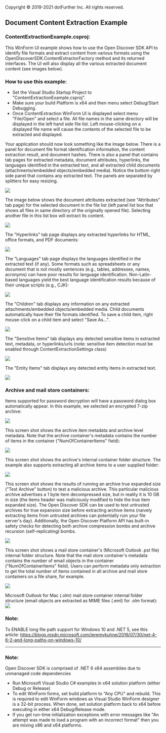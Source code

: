 Copyright © 2019-2021 dotFurther Inc. All rights reserved. 

## Document Content Extraction Example

### ContentExtractionExample.csproj:
This WinForm UI example shows how to use the Open Discover SDK API to identify file formats and extract content from various
formats using the OpenDiscoverSDK.ContentExtractorFactory method and its returned interfaces. The UI will also display all the
various extracted document content (see images below).


### How to use this example:

- Set the Visual Studio Startup Project to "ContentExtractionExample.csproj". 
- Make sure your build Platform is x64 and then menu select Debug/Start Debugging. 
- Once ContentExtraction WinForm UI is displayed select menu "File/Open" and select a file. All file names in the same directory will be displayed in the left hand side file list. Left mouse-clicking on a displayed file name will cause the contents of the selected file to be extracted and displayed.

Your application should now look something like the image below. There is a panel for document file format identification information, the content extraction result, and document hashes. There is also a panel that contains tab pages for extracted metadata, document attributes, hyperlinks, the languages identified in the extracted text, and all extracted child documents (attachments/embedded objects/embedded media). Notice the bottom right side panel that contains any extracted text. The panels are separated by splitters for easy resizing.


<img src="DocumentationImages/Image1.png">

The image below shows the document attributes extracted (see "Attributes" tab page) for the selected document in the file list (left panel list box that shows all files in same directory of the originally opened file). Selecting another file in this list box will extract its content.

<img src="DocumentationImages/Image2.png">


The "Hyperlinks" tab page displays any extracted hyperlinks for HTML, office formats, and PDF documents:

<img src="DocumentationImages/Image3.png">


The "Languages" tab page displays the languages identified in the extracted text (if any). Some formats such as spreadsheets or any document that is not mostly sentences (e.g., tables, addresses, names, acronyms) can have poor results for language identification. Non-Latin-based languages yield the best language identification results because of their unique scripts (e.g., CJK):

<img src="DocumentationImages/Image4.png">

The "Children" tab displays any information on any extracted attachments/embedded objects/embedded media. Child documents automatically have their file formats identified. To save a child item, right mouse-click on a child item and select "Save As...".

<img src="DocumentationImages/Image5.png">

The "Sensitive Items" tab displays any detected sensitive items in extracted text, metadata, or hyperlinks/urls (note: sensitive item detection must be enabled through ContentExtractionSettings class)

<img src="DocumentationImages/Image6.png">

The "Entity Items" tab displays any detected entity items in extracted text. 

<img src="DocumentationImages/Image7.png">

### Archive and mail store containers:

Items supported for password decryption will have a password dialog box automatically appear. In this example, we selected an encrypted 7-zip archive: 

<img src="DocumentationImages/Image8.png">

This screen shot shows the archive item metadata and archive level metadata. Note that the archive container's metadata contains the number
of items in the container ("NumOfContainerItems" field):

<img src="DocumentationImages/Image9.png">

This screen shot shows the archive's internal container folder structure. The example also supports extracting all archive items to a user supplied folder: 

<img src="DocumentationImages/Image10.png">

This screen shot shows the results of running an archive true expanded size ("Test Archive" button) to test a malicious archive. This particular malicious archive advertises a 1 byte item decompressed size, but in reality it is 10 GB in size (the items header was maliciously modified to hide the true item expanded size). The Open Discover SDK can be used to test untrusted archives for true expansion size before extracting archive items (naively extracting items from untrusted archives can potentially ruin your file server's day). Additionally, the Open Discover Platform API has built-in safety checks for detecting both archive compression bombs and archive recursion (self-replicating) bombs.

<img src="DocumentationImages/Image10b.png">

This screen shot shows a mail store container's (Microsoft Outlook .pst file) internal folder structure. Note that the mail store container's metadata contains the number
of email objects in the container ("NumOfContainerItems" field). Users can perform metadata only extraction to get the total number of items contained in all archive and mail store containers on a file share, for example. 

<img src="DocumentationImages/Image11.png">

Microsoft Outlook for Mac (.olm) mail store container internal folder structure (email objects are extracted as MIME files (.eml) for .olm format):
<img src="DocumentationImages/Image12.png">


### Note:
To ENABLE long file path support for Windows 10 and .NET 5, see this article:
 https://blogs.msdn.microsoft.com/jeremykuhne/2016/07/30/net-4-6-2-and-long-paths-on-windows-10/
  
------------------------------------------------------------------------------------------------------------------------
### Note: 
Open Discover SDK is comprised of .NET 6 x64 assemblies due to unmanaged code dependencies

- Run Microsoft Visual Studio C# examples in x64 solution platform (either Debug or Release)
- To edit WinForm forms, set build platform to "Any CPU" and rebuild. This is required to edit WinForm windows as Visual Studio WinForm designer is a 32-bit process. When done, set solution platform back to x64 before executing in either x64 Debug/Release mode.
- If you get run-time initialization exceptions with error messages like "An attempt was made to load a program with
  an incorrect format" then you are mixing x86 and x64 platforms. 


